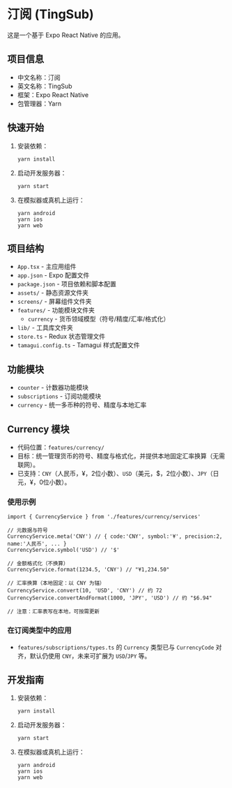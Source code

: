 # 汀阅 (TingSub)

这是一个基于 Expo React Native 的应用。

## 项目信息

- 中文名称：汀阅
- 英文名称：TingSub
- 框架：Expo React Native
- 包管理器：Yarn

## 快速开始

1. 安装依赖：
   ```
   yarn install
   ```

2. 启动开发服务器：
   ```
   yarn start
   ```

3. 在模拟器或真机上运行：
   ```
   yarn android
   yarn ios
   yarn web
   ```

## 项目结构

- `App.tsx` - 主应用组件
- `app.json` - Expo 配置文件
- `package.json` - 项目依赖和脚本配置
- `assets/` - 静态资源文件夹
- `screens/` - 屏幕组件文件夹
- `features/` - 功能模块文件夹
  - `currency` - 货币领域模型（符号/精度/汇率/格式化）
- `lib/` - 工具库文件夹
- `store.ts` - Redux 状态管理文件
- `tamagui.config.ts` - Tamagui 样式配置文件

## 功能模块

- `counter` - 计数器功能模块
- `subscriptions` - 订阅功能模块
 - `currency` - 统一多币种的符号、精度与本地汇率

## Currency 模块

- 代码位置：`features/currency/`
- 目标：统一管理货币的符号、精度与格式化，并提供本地固定汇率换算（无需联网）。
- 已支持：`CNY`（人民币，¥，2位小数）、`USD`（美元，$，2位小数）、`JPY`（日元，¥，0位小数）。

### 使用示例

```
import { CurrencyService } from './features/currency/services'

// 元数据与符号
CurrencyService.meta('CNY') // { code:'CNY', symbol:'¥', precision:2, name:'人民币', ... }
CurrencyService.symbol('USD') // '$'

// 金额格式化（不换算）
CurrencyService.format(1234.5, 'CNY') // "¥1,234.50"

// 汇率换算（本地固定：以 CNY 为锚）
CurrencyService.convert(10, 'USD', 'CNY') // 约 72
CurrencyService.convertAndFormat(1000, 'JPY', 'USD') // 约 "$6.94"

// 注意：汇率表写在本地，可按需更新
```

### 在订阅类型中的应用

- `features/subscriptions/types.ts` 的 `Currency` 类型已与 `CurrencyCode` 对齐，默认仍使用 `CNY`，未来可扩展为 `USD`/`JPY` 等。


## 开发指南

1. 安装依赖：
   ```
   yarn install
   ```

2. 启动开发服务器：
   ```
   yarn start
   ```

3. 在模拟器或真机上运行：
   ```
   yarn android
   yarn ios
   yarn web
   ```